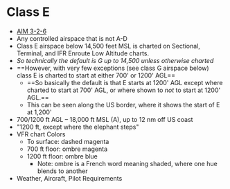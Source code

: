 # Class E

* [AIM 3-2-6](https://www.faa.gov/air_traffic/publications/atpubs/aim_html/chap3_section_2.html#$paragraph3-2-6)
* Any controlled airspace that is not A-D
* Class E airspace below 14,500 feet MSL is charted on Sectional, Terminal, and IFR Enroute Low Altitude charts.
* *So technically the default is G up to 14,500 unless otherwise charted*
* ==However, with very few exceptions (see class G airspace below) class E is charted to start at either 700' or 1200' AGL==
  * ==So basically the default is that E starts at 1200' AGL except where charted to start at 700' AGL, or where shown to *not* to start at 1200' AGL.==
  * This can be seen along the US border, where it shows the start of E at 1,200'
* 700/1200 ft AGL – 18,000 ft MSL (A), up to 12 nm off US coast
* "1200 ft, except where the elephant steps"
* VFR chart Colors
  * To surface: dashed magenta
  * 700 ft floor: ombre magenta
  * 1200 ft floor: ombre blue
    * Note: ombre is a French word meaning shaded, where one hue blends to another
* Weather, Aircraft, Pilot Requirements
